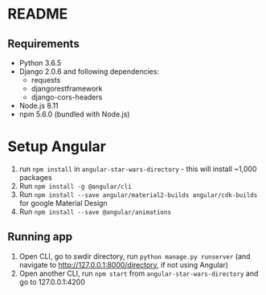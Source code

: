 # README

## Requirements

* Python 3.6.5
* Django 2.0.6 and following dependencies:
  * requests
  * djangorestframework
  * django-cors-headers
* Node.js 8.11
* npm 5.6.0 (bundled with Node.js)

# Setup Angular

1. run `npm install` in `angular-star-wars-directory` - this will install ~1,000 packages
2. Run `npm install -g @angular/cli`
3. Run `npm install --save angular/material2-builds angular/cdk-builds` for google Material Design
4. Run `npm install --save @angular/animations`

## Running app

1. Open CLI, go to swdir directory, run `python manage.py runserver` (and navigate to http://127.0.0.1:8000/directory, if not using Angular)
2. Open another CLI, run `npm start` from `angular-star-wars-directory` and go to 127.0.0.1:4200
